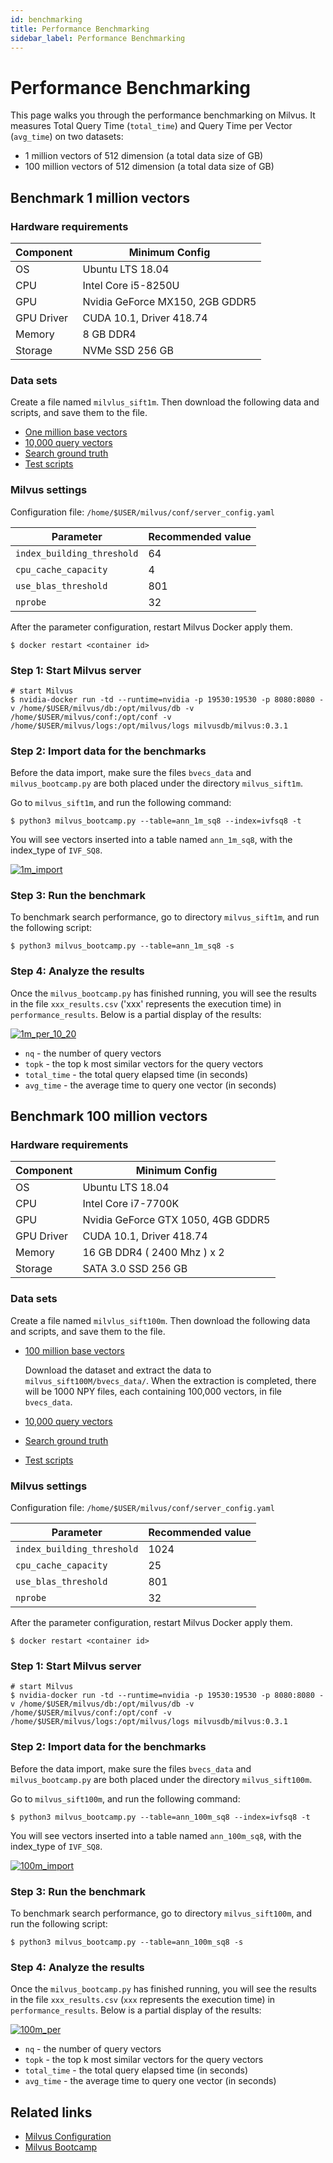 ```yaml
---
id: benchmarking
title: Performance Benchmarking
sidebar_label: Performance Benchmarking
---
```


# Performance Benchmarking

This page walks you through the performance benchmarking on Milvus. It measures Total Query Time (`total_time`) and Query Time per Vector (`avg_time`) on two datasets:

- 1 million vectors of 512 dimension (a total data size of  GB)
- 100 million vectors of 512 dimension (a total data size of  GB)

## Benchmark 1 million vectors

### Hardware requirements

| Component  | Minimum Config                  |
| ---------- | ------------------------------- |
| OS         | Ubuntu LTS 18.04                |
| CPU        | Intel Core i5-8250U             |
| GPU        | Nvidia GeForce MX150, 2GB GDDR5 |
| GPU Driver | CUDA 10.1, Driver 418.74        |
| Memory     | 8 GB DDR4                       |
| Storage    | NVMe SSD 256 GB                 |

### Data sets 

Create a file named `milvlus_sift1m`. Then download the following data and scripts, and save them to the file.

- [One million base vectors](https://pan.baidu.com/s/1nVIIxO8MnOle339iYs2dUw)
- [10,000 query vectors](https://pan.baidu.com/s/1mBRM1cJZ6QWehDuddOYl4A)
- [Search ground truth](https://pan.baidu.com/s/1-95nJvW3vx2Cq9wqBWOFaA)
- [Test scripts](https://github.com/jielinxu/bootcamp/blob/master/bootcamp/scripts)

### Milvus settings

Configuration file: `/home/$USER/milvus/conf/server_config.yaml`

| Parameter                  | Recommended value |
| -------------------------- | ----------------- |
| `index_building_threshold` | 64                |
| `cpu_cache_capacity`       | 4                 |
| `use_blas_threshold`       | 801               |
| `nprobe`                   | 32                |

After the parameter configuration, restart Milvus Docker apply them.

```shell
$ docker restart <container id>
```

### Step 1: Start Milvus server

```shell
# start Milvus
$ nvidia-docker run -td --runtime=nvidia -p 19530:19530 -p 8080:8080 -v /home/$USER/milvus/db:/opt/milvus/db -v /home/$USER/milvus/conf:/opt/conf -v /home/$USER/milvus/logs:/opt/milvus/logs milvusdb/milvus:0.3.1
```

### Step 2: Import data for the benchmarks

Before the data import, make sure the files `bvecs_data` and `milvus_bootcamp.py` are both placed under the directory `milvus_sift1m`.

Go to `milvus_sift1m`, and run the following command:

```
$ python3 milvus_bootcamp.py --table=ann_1m_sq8 --index=ivfsq8 -t
```

You will see vectors inserted into a table named `ann_1m_sq8`, with the index_type of `IVF_SQ8`.

[![1m_import](https://github.com/jielinxu/bootcamp/raw/master/EN_docs/labs/pic/1m_import.png)](https://github.com/jielinxu/bootcamp/blob/master/EN_docs/labs/pic/1m_import.png)

### Step 3: Run the benchmark

To benchmark search performance, go to directory `milvus_sift1m`, and run the following script:

```
$ python3 milvus_bootcamp.py --table=ann_1m_sq8 -s
```

### Step 4: Analyze the results

Once the `milvus_bootcamp.py` has finished running, you will see the results in the file `xxx_results.csv` ('xxx' represents the execution time) in `performance_results`. Below is a partial display of the results:

[![1m_per_10_20](https://github.com/jielinxu/bootcamp/raw/master/EN_docs/labs/pic/1m_per_10_20.png)](https://github.com/jielinxu/bootcamp/blob/master/EN_docs/labs/pic/1m_per_10_20.png)

- `nq` - the number of query vectors
- `topk` - the top k most similar vectors for the query vectors
- `total_time` - the total query elapsed time (in seconds)
- `avg_time` - the average time to query one vector (in seconds)

## Benchmark 100 million vectors

### Hardware requirements

| Component  | Minimum Config                     |
| ---------- | ---------------------------------- |
| OS         | Ubuntu LTS 18.04                   |
| CPU        | Intel Core i7-7700K                |
| GPU        | Nvidia GeForce GTX 1050, 4GB GDDR5 |
| GPU Driver | CUDA 10.1, Driver 418.74           |
| Memory     | 16 GB DDR4 ( 2400 Mhz ) x 2        |
| Storage    | SATA 3.0 SSD 256 GB                |

### Data sets

Create a file named `milvlus_sift100m`. Then download the following data and scripts, and save them to the file.

- [100 million base vectors](https://pan.baidu.com/s/1N5jGKHYTGchye3qR31aNnA)

  Download the dataset and extract the data to `milvus_sift100M/bvecs_data/`. When the extraction is completed, there will be 1000 NPY files, each containing 100,000 vectors, in file `bvecs_data`.

- [10,000 query vectors](https://pan.baidu.com/s/1l9_lDItU2dPBPIYZ7oV0NQ)

- [Search ground truth](https://pan.baidu.com/s/15dPvxxrfslairyUEBJgk-g)

- [Test scripts](https://github.com/jielinxu/bootcamp/blob/master/bootcamp/scripts)

### Milvus settings

Configuration file: `/home/$USER/milvus/conf/server_config.yaml`

| Parameter                  | Recommended value |
| -------------------------- | ----------------- |
| `index_building_threshold` | 1024              |
| `cpu_cache_capacity`       | 25                |
| `use_blas_threshold`       | 801               |
| `nprobe`                   | 32                |

After the parameter configuration, restart Milvus Docker apply them.

```shell
$ docker restart <container id>
```

### Step 1: Start Milvus server

```shell
# start Milvus
$ nvidia-docker run -td --runtime=nvidia -p 19530:19530 -p 8080:8080 -v /home/$USER/milvus/db:/opt/milvus/db -v /home/$USER/milvus/conf:/opt/conf -v /home/$USER/milvus/logs:/opt/milvus/logs milvusdb/milvus:0.3.1
```

### Step 2: Import data for the benchmarks

Before the data import, make sure the files `bvecs_data` and `milvus_bootcamp.py` are both placed under the directory `milvus_sift100m`.

Go to `milvus_sift100m`, and run the following command:

```
$ python3 milvus_bootcamp.py --table=ann_100m_sq8 --index=ivfsq8 -t
```

You will see vectors inserted into a table named `ann_100m_sq8`, with the index_type of `IVF_SQ8`.

[![100m_import](https://github.com/jielinxu/bootcamp/raw/master/EN_docs/labs/pic/100m_import.png)](https://github.com/jielinxu/bootcamp/blob/master/EN_docs/labs/pic/100m_import.png)

### Step 3: Run the benchmark

To benchmark search performance, go to directory `milvus_sift100m`, and run the following script:

```
$ python3 milvus_bootcamp.py --table=ann_100m_sq8 -s
```

### Step 4: Analyze the results

Once the `milvus_bootcamp.py` has finished running, you will see the results in the file `xxx_results.csv` (`xxx` represents the execution time) in `performance_results`. Below is a partial display of the results:

[![100m_per](https://github.com/jielinxu/bootcamp/raw/master/EN_docs/labs/pic/100m_per.png)](https://github.com/jielinxu/bootcamp/blob/master/EN_docs/labs/pic/100m_per.png)

- `nq` - the number of query vectors
- `topk` - the top k most similar vectors for the query vectors
- `total_time` - the total query elapsed time (in seconds)
- `avg_time` - the average time to query one vector (in seconds)

## Related links

- [Milvus Configuration](../reference/milvus_config.md)
- [Milvus Bootcamp](bootcamp.md)
